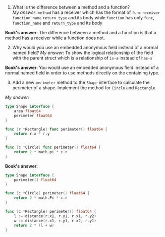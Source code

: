 1. What is the difference between a method and a function?  
*My answer*:  `method` has a receiver which has the format of `func` `receiver` `function_name` `return_type` and its body while `function` has only `func`, `function_name` and `return_type` and its body

**Book's answer**:  The difference between a method and a function is that a method has a receiver while a function does not. 

2. Why would you use an embedded anonymous field instead of a normal named field?
*My answer*: To show the logical relationship of the field with the parent struct which is a relationship of `is-a` instead of `has-a`  
   
**Book's answer**: You would use an embedded anonymous field instead of a normal named field in order to use methods directly on the containing type.
   
3. Add a new `perimeter` method to the `Shape` interface to calculate the perimeter of a shape. Implement the method for `Circle` and `Rectangle`.  
   
*My answer*:
```go
type Shape interface {
	area float64
	perimeter float64
}

func (r *Rectangle) func perimeter() float64 {
	return r.x * r.y
}

func (c *Circle) func perimeter() float64 {
	return 2 * math.pi * c.r
}
```

**Book's answer**:  
```go
type Shape interface {
	perimeter() float64
}

func (c *Circle) perimeter() float64 {
	return 2 * math.Pi * c.r
}

func (c *Rectangle) perimeter() float64 {
	l := distance(r.x1, r.y1, r.x1, r.y2)
	w := distance(r.x1, r.y1, r.x2, r.y1)
	return 2 * (l + w)
}
```
